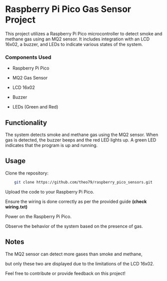 # Raspberry Pi Pico Gas Sensor Project

This project utilizes a Raspberry Pi Pico microcontroller to detect smoke and methane gas using an MQ2 sensor. It includes integration with an LCD 16x02, a buzzer, and LEDs to indicate various states of the system.

### Components Used

* Raspberry Pi Pico

* MQ2 Gas Sensor

* LCD 16x02

* Buzzer

* LEDs (Green and Red)

## Functionality

The system detects smoke and methane gas using the MQ2 sensor.
When gas is detected, the buzzer beeps and the red LED lights up.
A green LED indicates that the program is up and running.

## Usage

Clone the repository:

```bash
    git clone https://github.com/theo79/raspberry_pico_sensors.git
```

Upload the code to your Raspberry Pi Pico.

Ensure the wiring is done correctly as per the provided guide 
**(check wiring.txt)**

Power on the Raspberry Pi Pico.

Observe the behavior of the system based on the presence of gas.

## Notes
The MQ2 sensor can detect more gases than smoke and methane, 
 
but only these two are displayed due to the limitations of the LCD 16x02.

Feel free to contribute or provide feedback on this project!
